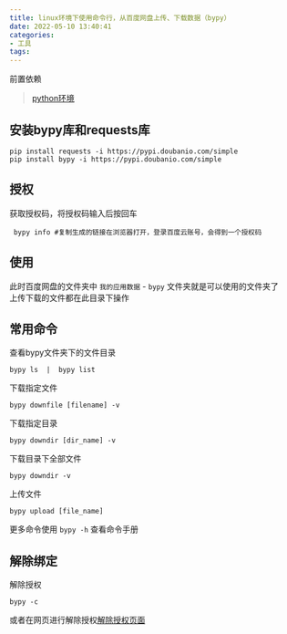 ```yaml
---
title: linux环境下使用命令行，从百度网盘上传、下载数据（bypy）
date: 2022-05-10 13:40:41
categories:
- 工具
tags:
---
```

前置依赖
>[python环境](https://zqiang.icu/2022/04/19/install-miniconda-jupyterNotebook/)

## 安装bypy库和requests库
```shell
pip install requests -i https://pypi.doubanio.com/simple
pip install bypy -i https://pypi.doubanio.com/simple
```

## 授权
获取授权码，将授权码输入后按回车
```shell
 bypy info #复制生成的链接在浏览器打开，登录百度云账号，会得到一个授权码
```

## 使用
此时百度网盘的文件夹中 `我的应用数据` - `bypy` 文件夹就是可以使用的文件夹了  
上传下载的文件都在此目录下操作

## 常用命令
查看bypy文件夹下的文件目录
```shell
bypy ls  |  bypy list 

```
下载指定文件
```shell
bypy downfile [filename] -v
```

下载指定目录
```shell
bypy downdir [dir_name] -v
```

下载目录下全部文件
```shell
bypy downdir -v
```

上传文件
```shell
bypy upload [file_name]
```

更多命令使用 `bypy -h` 查看命令手册

## 解除绑定
解除授权
```shell
bypy -c
```
或者在网页进行解除授权[解除授权页面](https://passport.baidu.com/accountbind)
